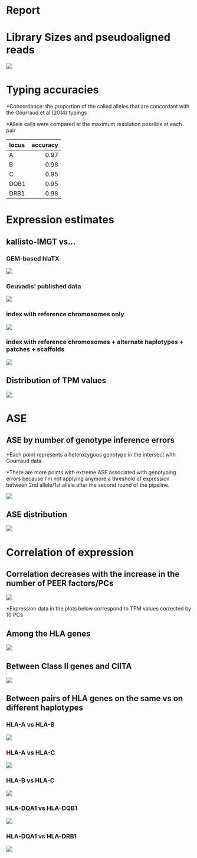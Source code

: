 Report
================

Library Sizes and pseudoaligned reads
=====================================

![](./plots/library_sizes.png)

Typing accuracies
=================

\*Concordance: the proportion of the called alleles that are concordant with the Gourraud et al (2014) typings

\*Allele calls were compared at the maximum resolution possible at each pair

| locus |  accuracy|
|:------|---------:|
| A     |      0.97|
| B     |      0.98|
| C     |      0.95|
| DQB1  |      0.95|
| DRB1  |      0.98|

Expression estimates
====================

kallisto-IMGT vs...
-------------------

### GEM-based hlaTX

![](./plots/kallisto_vs_hlatx.png)

### Geuvadis' published data

![](./plots/kallisto_vs_geuvadis.png)

### index with reference chromosomes only

![](./plots/kallisto_imgt_vs_chr.png)

### index with reference chromosomes + alternate haplotypes + patches + scaffolds

![](./plots/kallisto_imgt_vs_all.png)

Distribution of TPM values
--------------------------

![](./plots/tpm_distributions.png)

ASE
===

ASE by number of genotype inference errors
------------------------------------------

\*Each point represents a heterozygous genotype in the intersect with Gourraud data.

\*There are more points with extreme ASE associated with genotyping errors because I'm not applying anymore a threshold of expression between 2nd allele/1st allele after the second round of the pipeline.

![](./plots/ase.png)

ASE distribution
----------------

![](./plots/ase_histogram.png)

Correlation of expression
=========================

Correlation decreases with the increase in the number of PEER factors/PCs
-------------------------------------------------------------------------

![](./plots/correlation_decrease.png)

\*Expression data in the plots below correspond to TPM values corrected by 10 PCs

Among the HLA genes
-------------------

![](./plots/hlacorrelations.png)

Between Class II genes and CIITA
--------------------------------

![](./plots/trans_activ_corrs.png)

Between pairs of HLA genes on the same vs on different haplotypes
-----------------------------------------------------------------

### HLA-A vs HLA-B

![](./plots/a_vs_b.png)

### HLA-A vs HLA-C

![](./plots/a_vs_c.png)

### HLA-B vs HLA-C

![](./plots/b_vs_c.png)

### HLA-DQA1 vs HLA-DQB1

![](./plots/dqa_vs_dqb.png)

### HLA-DQA1 vs HLA-DRB1

![](./plots/dqa_vs_drb.png)
